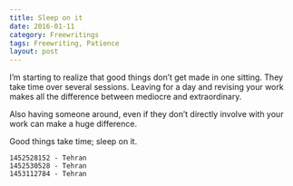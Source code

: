 ```yaml
---
title: Sleep on it
date: 2016-01-11
category: Freewritings
tags: Freewriting, Patience
layout: post
---
```


I’m starting to realize that good things don’t get made in one sitting. They take time over several sessions. Leaving for a day and revising your work makes all the difference between mediocre and extraordinary.

Also having someone around, even if they don’t directly involve  with your work can make a huge difference.

Good things take time; sleep on it.

```
1452528152 - Tehran  
1452530528 - Tehran  
1453112784 - Tehran  
```
